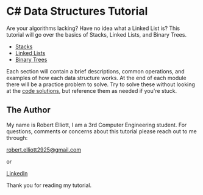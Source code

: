 # C# Data Structures Tutorial

Are your algorithms lacking? Have no idea what a Linked List is? This tutorial will go over the basics of Stacks, Linked Lists, and Binary Trees.

* [Stacks](1-stack.md)
* [Linked Lists](2-linkedlist.md)
* [Binary Trees](3-tree.md)

Each section will contain a brief descriptions, common operations, and examples of how each data structure works. At the end of each module there will be a practice problem to solve. Try to solve these without looking at the [code solutions](code_solutions.md), but reference them as needed if you're stuck.

## The Author

My name is Robert Elliott, I am a 3rd Computer Engineering student. For questions, comments or concerns about this tutorial please reach out to me through:

robert.elliott2925@gmail.com

or

[LinkedIn](https://www.linkedin.com/in/robert-elliott-79041219a/)

Thank you for reading my tutorial.